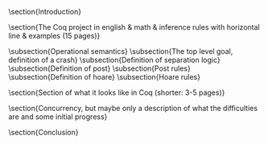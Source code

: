 \section{Introduction}

\section{The Coq project in english \& math \& inference rules with horizontal line \& examples (15 pages)}

\subsection{Operational semantics}
\subsection{The top level goal, definition of a crash}
\subsection{Definition of separation logic}
\subsection{Definition of post}
\subsection{Post rules}
\subsection{Definition of hoare}
\subsection{Hoare rules}

\section{Section of what it looks like in Coq (shorter: 3-5 pages)}

\section{Concurrency, but maybe only a description of what the difficulties are and some initial progress}

\section{Conclusion}